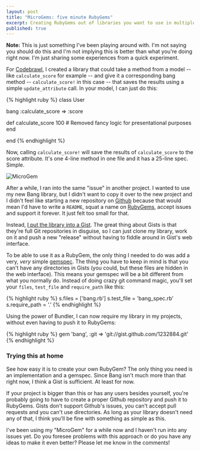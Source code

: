 ```yaml
---
layout: post
title: "MicroGems: five minute RubyGems"
excerpt: Creating RubyGems out of libraries you want to use in multiple projects, without the open source.
published: true
---
```


<p class="small">
<strong>Note:</strong> This is just something I've been playing around with. I'm not saying you should do this and I'm not implying this is better than what you're doing right now. I'm just sharing some experiences from a quick experiment.
</p>

For [Codebrawl](http://codebrawl.com), I created a library that could take a method from a model -- like `calculate_score` for example -- and give it a corresponding bang method -- `calculate_score!` in this case -- that saves the results using a simple `update_attribute` call. In your model, I can just do this:

{% highlight ruby %}
class User

 bang :calculate_score => :score

 def calculate_score
   100 # Removed fancy logic for presentational purposes
 end

end
{% endhighlight %}

Now, calling `calculate_score!` will save the results of `calculate_score` to the score attribute. It's one 4-line method in one file and it has a 25-line spec. Simple.

![MicroGem](http://jeffkreeftmeijer.com/images/microgem.png)

After a while, I ran into the same "issue" in another project. I wanted to use my new Bang library, but I didn't want to copy it over to the new project and I didn't feel like starting a new repository on [Github](https://github.com) because that would mean I'd have to write a `README`, squat a name on [RubyGems](http://rubygems.org), accept issues and support it forever. It just felt too small for that.

Instead, [I put the library into a Gist](https://gist.github.com/1232884). The great thing about Gists is that they're full Git repositories in disguise, so I can just clone my library, work on it and push a new "release" without having to fiddle around in Gist's web interface.

To be able to use it as a RubyGem, the only thing I needed to do was add a very, _very_ simple [gemspec](https://gist.github.com/1232884#file_bang.gemspec). The thing you have to keep in mind is that you can't have any directories in Gists (you could, but these files are hidden in the web interface). This means your gemspec will be a bit different from what you normally do. Instead of doing crazy git command magic, you'll set your `files`, `test_file` and `require_path` like this:

{% highlight ruby %}
s.files         = ['bang.rb']
s.test_file     = 'bang_spec.rb'
s.require_path  = '.'
{% endhighlight %}


Using the power of Bundler, I can now require my library in my projects, without even having to push it to RubyGems:

{% highlight ruby %}
gem 'bang', :git => 'git://gist.github.com/1232884.git'
{% endhighlight %}


### Trying this at home

See how easy it is to create your own RubyGem? The only thing you need is an implementation and a gemspec. Since Bang isn't much more than that right now, I think a Gist is sufficient. At least for now.

If your project is bigger than this or has any users besides yourself, you're probably going to have to create a proper Github repository and push it to RubyGems. Gists don't support Github's issues, you can't accept pull requests and you can't use directories. As long as your library doesn't need any of that, I think you'll be fine with something as simple as this.

I've been using my "MicroGem" for a while now and I haven't run into any issues yet. Do you foresee problems with this approach or do you have any ideas to make it even better? Please let me know in the comments!